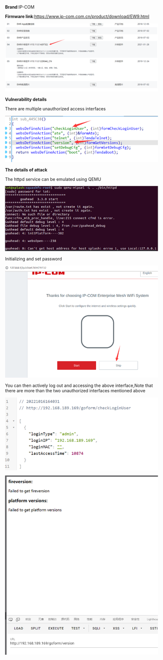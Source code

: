**Brand**:IP-COM

**Firmware link**:https://www.ip-com.com.cn/product/download/EW9.html

![image-20221015222831773](1_bof.assets/image-20221015222831773.png)

**Vulnerability details**

There are multiple unauthorized access interfaces

![image-20221016163108025](4_information_disclosure.assets/image-20221016163108025.png)





**The details of attack**

The httpd service can be emulated using QEMU

![image-20221015223902296](1_bof.assets/image-20221015223902296.png)

Initializing and set password

![image-20221015224131901](1_bof.assets/image-20221015224131901.png)

You can then actively log out and accessing the above interface,Note that there are more than the two unauthorized interfaces mentioned above

![image-20221016164045869](4_information_disclosure.assets/image-20221016164045869.png)

![image-20221016164109120](4_information_disclosure.assets/image-20221016164109120.png)
